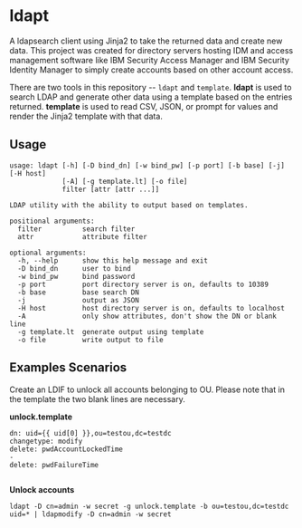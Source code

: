 # ldapt
A ldapsearch client using Jinja2 to take the returned data and create new data. This project was created for directory servers hosting IDM and access management software like IBM Security Access Manager and IBM Security Identity Manager to simply create accounts based on other account access. 

There are two tools in this repository -- `ldapt` and `template`. **ldapt** is used to search LDAP and generate other data using a template based on the entries returned. **template** is used to read CSV, JSON, or prompt for values and render the Jinja2 template with that data.


## Usage
```
usage: ldapt [-h] [-D bind_dn] [-w bind_pw] [-p port] [-b base] [-j] [-H host]
             [-A] [-g template.lt] [-o file]
             filter [attr [attr ...]]

LDAP utility with the ability to output based on templates.

positional arguments:
  filter          search filter
  attr            attribute filter

optional arguments:
  -h, --help      show this help message and exit
  -D bind_dn      user to bind
  -w bind_pw      bind password
  -p port         port directory server is on, defaults to 10389
  -b base         base search DN
  -j              output as JSON
  -H host         host directory server is on, defaults to localhost
  -A              only show attributes, don't show the DN or blank line
  -g template.lt  generate output using template
  -o file         write output to file

```

## Examples Scenarios
Create an LDIF to unlock all accounts belonging to OU. Please note that in the template the two blank lines are necessary.

**unlock.template**
```
dn: uid={{ uid[0] }},ou=testou,dc=testdc
changetype: modify
delete: pwdAccountLockedTime
-
delete: pwdFailureTime


```

**Unlock accounts**
```
ldapt -D cn=admin -w secret -g unlock.template -b ou=testou,dc=testdc uid=* | ldapmodify -D cn=admin -w secret
```